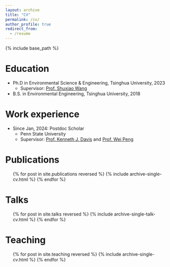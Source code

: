 ```yaml
---
layout: archive
title: "CV"
permalink: /cv/
author_profile: true
redirect_from:
  - /resume
---
```


{% include base_path %}

Education
======
* Ph.D in Environmental Science & Engineering, Tsinghua University, 2023
  * Supervisor: [Prof. Shuxiao Wang](https://www.env.tsinghua.edu.cn/info/1264/7339.htm)
* B.S. in Environmental Engineering, Tsinghua University, 2018

Work experience
======
* Since Jan, 2024: Postdoc Scholar
  * Penn State University
  * Supervisor: [Prof. Kenneth J. Davis](https://www.met.psu.edu/directory/kenneth-j-davis) and [Prof. Wei Peng](https://www.weipengenergy.com/)

Publications
======
  <ul>{% for post in site.publications reversed %}
    {% include archive-single-cv.html %}
  {% endfor %}</ul>
  
Talks
======
  <ul>{% for post in site.talks reversed %}
    {% include archive-single-talk-cv.html  %}
  {% endfor %}</ul>
  
Teaching
======
  <ul>{% for post in site.teaching reversed %}
    {% include archive-single-cv.html %}
  {% endfor %}</ul>
  
